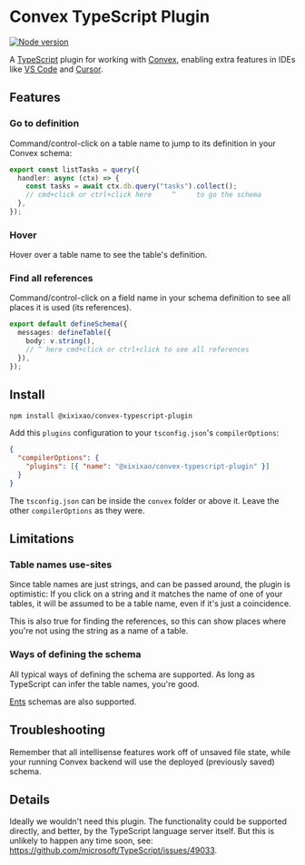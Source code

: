 # Convex TypeScript Plugin

[![Node version](https://img.shields.io/npm/v/%40xixixao%2Fconvex-typescript-plugin)](https://www.npmjs.com/package/@xixixao/convex-typescript-plugin)

A [TypeScript](https://www.typescriptlang.org/) plugin for working with
[Convex](https://docs.convex.dev/), enabling extra features in IDEs like
[VS Code](https://code.visualstudio.com/) and [Cursor](https://www.cursor.com/).

## Features

### Go to definition

Command/control-click on a table name to jump to its definition in your Convex schema:

```ts
export const listTasks = query({
  handler: async (ctx) => {
    const tasks = await ctx.db.query("tasks").collect();
    // cmd+click or ctrl+click here     ^     to go the schema
  },
});
```

### Hover

Hover over a table name to see the table's definition.

### Find all references

Command/control-click on a field name in your schema definition to see all places
it is used (its references).

```ts
export default defineSchema({
  messages: defineTable({
    body: v.string(),
    // ^ here cmd+click or ctrl+click to see all references
  }),
});
```

## Install

```sh
npm install @xixixao/convex-typescript-plugin
```

Add this `plugins` configuration to your `tsconfig.json`'s `compilerOptions`:

```json
{
  "compilerOptions": {
    "plugins": [{ "name": "@xixixao/convex-typescript-plugin" }]
  }
}
```

The `tsconfig.json` can be inside the `convex` folder or above it. Leave the
other `compilerOptions` as they were.

## Limitations

### Table names use-sites

Since table names are just strings, and can be passed around, the plugin is
optimistic: If you click on a string and it matches the name of one of your
tables, it will be assumed to be a table name, even if it's just a coincidence.

This is also true for finding the references, so this can show places where
you're not using the string as a name of a table.

### Ways of defining the schema

All typical ways of defining the schema are supported. As long as TypeScript can
infer the table names, you're good.

[Ents](https://github.com/get-convex/convex-ents) schemas are also supported.

## Troubleshooting

Remember that all intellisense features work off of unsaved file state, while
your running Convex backend will use the deployed (previously saved) schema.

## Details

Ideally we wouldn't need this plugin. The functionality could be supported
directly, and better, by the TypeScript language server itself. But this is
unlikely to happen any time soon, see:
https://github.com/microsoft/TypeScript/issues/49033.
